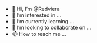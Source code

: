 - 👋 Hi, I’m @Redviera
- 👀 I’m interested in ...
- 🌱 I’m currently learning ...
- 💞️ I’m looking to collaborate on ...
- 📫 How to reach me ...

<!---
Redviera/Redviera is a ✨ special ✨ repository because its `README.md` (this file) appears on your GitHub profile.
You can click the Preview link to take a look at your changes.
--->

